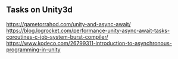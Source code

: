 ## Tasks on Unity3d

https://gametorrahod.com/unity-and-async-await/
https://blog.logrocket.com/performance-unity-async-await-tasks-coroutines-c-job-system-burst-compiler/ 
https://www.kodeco.com/26799311-introduction-to-asynchronous-programming-in-unity